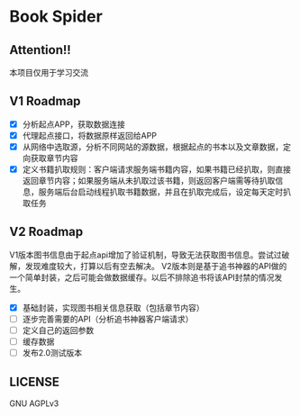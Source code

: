 # Book Spider

## Attention!!
本项目仅用于学习交流

## V1 Roadmap
- [X] 分析起点APP，获取数据连接
- [X] 代理起点接口，将数据原样返回给APP
- [X] 从网络中选取源，分析不同网站的源数据，根据起点的书本以及文章数据，定向获取章节内容
- [X] 定义书籍扒取规则：客户端请求服务端书籍内容，如果书籍已经扒取，则直接返回章节内容；如果服务端从未扒取过该书籍，则返回客户端需等待扒取信息，服务端后台启动线程扒取书籍数据，并且在扒取完成后，设定每天定时扒取任务

## V2 Roadmap

V1版本图书信息由于起点api增加了验证机制，导致无法获取图书信息。尝试过破解，发现难度较大，打算以后有空去解决。
V2版本则是基于追书神器的API做的一个简单封装，之后可能会做数据缓存。以后不排除追书将该API封禁的情况发生。

- [X] 基础封装，实现图书相关信息获取（包括章节内容）
- [ ] 逐步完善需要的API（分析追书神器客户端请求）
- [ ] 定义自己的返回参数
- [ ] 缓存数据
- [ ] 发布2.0测试版本

## LICENSE
GNU AGPLv3
